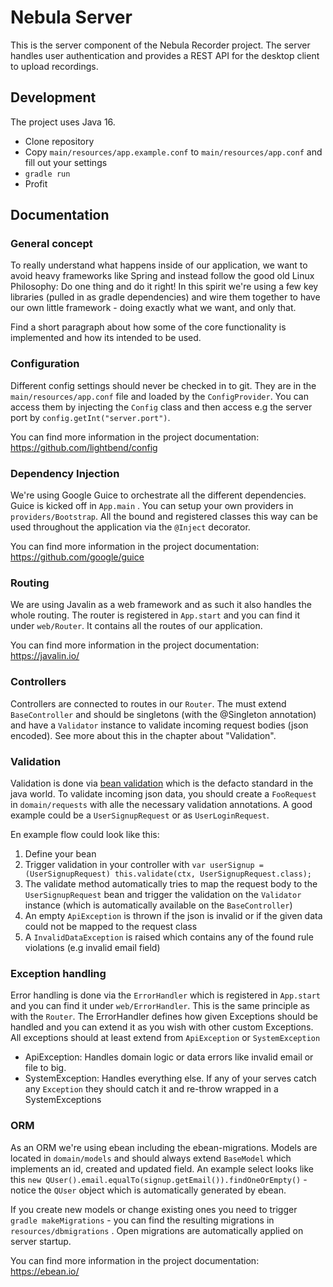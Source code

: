 # Nebula Server

This is the server component of the Nebula Recorder project. The server handles user authentication and provides a REST API for the desktop client to upload recordings.

## Development

The project uses Java 16.

- Clone repository
- Copy `main/resources/app.example.conf` to `main/resources/app.conf` and fill out your settings
- `gradle run`
- Profit

## Documentation

### General concept

To really understand what happens inside of our application, we want to avoid heavy frameworks like Spring and instead follow the good old Linux Philosophy: Do one thing and do it right! In this spirit we're using a few key libraries (pulled in as gradle dependencies) and wire them together to have our own little framework - doing exactly what we want, and only that. 

Find a short paragraph about how some of the core functionality is implemented and how its intended to be used.

### Configuration

Different config settings should never be checked in to git. They are in the `main/resources/app.conf` file and loaded by the `ConfigProvider`. You can access them by injecting the `Config` class and then access e.g the server port by `config.getInt("server.port")`. 

You can find more information in the project documentation: https://github.com/lightbend/config

### Dependency Injection

We're using Google Guice to orchestrate all the different dependencies. Guice is kicked off in `App.main` . You can setup your own providers in `providers/Bootstrap`. All the bound and registered classes this way can be used throughout the application via the `@Inject` decorator.

You can find more information in the project documentation: https://github.com/google/guice

### Routing

We are using Javalin as a web framework and as such it also handles the whole routing. The router is registered in `App.start` and you can find it under `web/Router`. It contains all the routes of our application.

You can find more information in the project documentation: https://javalin.io/

### Controllers

Controllers are connected to routes in our `Router`. The must extend `BaseController` and should be singletons (with the @Singleton annotation) and have a `Validator` instance to validate incoming request bodies (json encoded). See more about this in the chapter about "Validation".

### Validation

Validation is done via [bean validation](https://beanvalidation.org/) which is the defacto standard in the java world. To validate incoming json data, you should create a `FooRequest` in `domain/requests` with alle the necessary validation annotations. A good example could be a `UserSignupRequest` or as `UserLoginRequest`. 

En example flow could look like this:

1. Define your bean
2. Trigger validation in your controller with `var userSignup = (UserSignupRequest) this.validate(ctx, UserSignupRequest.class);`
3. The validate method automatically tries to map the request body to the `UserSignupRequest` bean and trigger the validation on the `Validator` instance (which is automatically available on the `BaseController`)
4. An empty `ApiException` is thrown if the json is invalid or if the given data could not be mapped to the request class
5. A `InvalidDataException` is raised which contains any of the found rule violations (e.g invalid email field)

### Exception handling

Error handling is done via the `ErrorHandler` which is registered in `App.start` and you can find it under `web/ErrorHandler`. This is the same principle as with the `Router`. The ErrorHandler defines how given Exceptions should be handled and you can extend it as you wish with other custom Exceptions. All exceptions should at least extend from `ApiException` or `SystemException` 

- ApiException: Handles domain logic or data errors like invalid email or file to big.
- SystemException: Handles everything else. If any of your serves catch any `Exception` they should catch it and re-throw wrapped in a SystemExceptions

### ORM

As an ORM we're using ebean including the ebean-migrations. Models are located in `domain/models` and should always extend `BaseModel` which implements an id, created and updated field. An example select looks like this `new QUser().email.equalTo(signup.getEmail()).findOneOrEmpty()` - notice the `QUser` object which is automatically generated by ebean. 

If you create new models or change existing ones you need to trigger `gradle makeMigrations` - you can find the resulting migrations in `resources/dbmigrations` . Open migrations are automatically applied on server startup.

You can find more information in the project documentation: https://ebean.io/